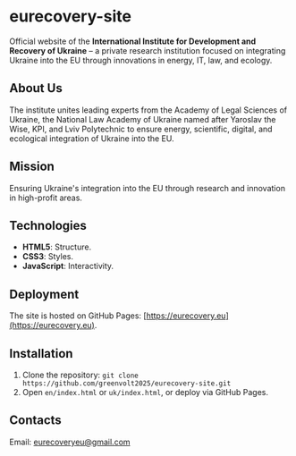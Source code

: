 # eurecovery-site

Official website of the **International Institute for Development and Recovery of Ukraine** – a private research institution focused on integrating Ukraine into the EU through innovations in energy, IT, law, and ecology.

## About Us
The institute unites leading experts from the Academy of Legal Sciences of Ukraine, the National Law Academy of Ukraine named after Yaroslav the Wise, KPI, and Lviv Polytechnic to ensure energy, scientific, digital, and ecological integration of Ukraine into the EU.

## Mission
Ensuring Ukraine's integration into the EU through research and innovation in high-profit areas.

## Technologies
- **HTML5**: Structure.
- **CSS3**: Styles.
- **JavaScript**: Interactivity.

## Deployment
The site is hosted on GitHub Pages: [https://eurecovery.eu](https://eurecovery.eu).

## Installation
1. Clone the repository: `git clone https://github.com/greenvolt2025/eurecovery-site.git`
2. Open `en/index.html` or `uk/index.html`, or deploy via GitHub Pages.

## Contacts
Email: [eurecoveryeu@gmail.com](mailto:eurecoveryeu@gmail.com)
